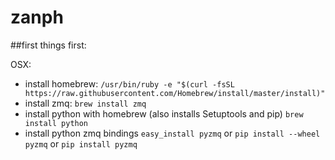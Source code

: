 # zanph

##first things first:

OSX:

* install homebrew:
`/usr/bin/ruby -e "$(curl -fsSL https://raw.githubusercontent.com/Homebrew/install/master/install)"`
* install zmq:
`brew install zmq`
* install python with homebrew (also installs Setuptools and pip)
`brew install python`
* install python zmq bindings
`easy_install pyzmq`
or
`pip install --wheel pyzmq` or `pip install pyzmq`
